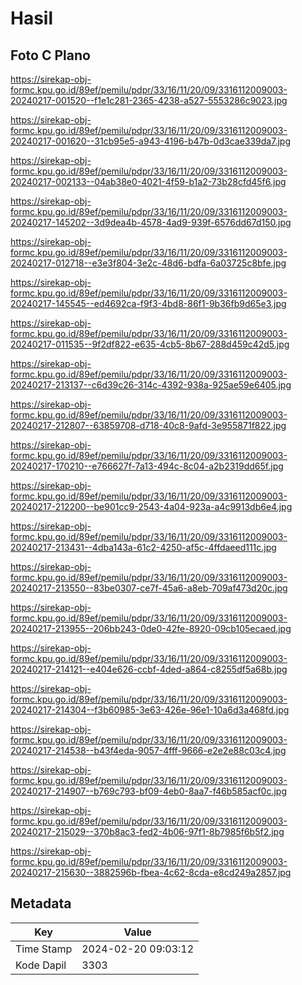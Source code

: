 # Hasil

## Foto C Plano

https://sirekap-obj-formc.kpu.go.id/89ef/pemilu/pdpr/33/16/11/20/09/3316112009003-20240217-001520--f1e1c281-2365-4238-a527-5553286c9023.jpg

https://sirekap-obj-formc.kpu.go.id/89ef/pemilu/pdpr/33/16/11/20/09/3316112009003-20240217-001620--31cb95e5-a943-4196-b47b-0d3cae339da7.jpg

https://sirekap-obj-formc.kpu.go.id/89ef/pemilu/pdpr/33/16/11/20/09/3316112009003-20240217-002133--04ab38e0-4021-4f59-b1a2-73b28cfd45f6.jpg

https://sirekap-obj-formc.kpu.go.id/89ef/pemilu/pdpr/33/16/11/20/09/3316112009003-20240217-145202--3d9dea4b-4578-4ad9-939f-6576dd67d150.jpg

https://sirekap-obj-formc.kpu.go.id/89ef/pemilu/pdpr/33/16/11/20/09/3316112009003-20240217-012718--e3e3f804-3e2c-48d6-bdfa-6a03725c8bfe.jpg

https://sirekap-obj-formc.kpu.go.id/89ef/pemilu/pdpr/33/16/11/20/09/3316112009003-20240217-145545--ed4692ca-f9f3-4bd8-86f1-9b36fb9d65e3.jpg

https://sirekap-obj-formc.kpu.go.id/89ef/pemilu/pdpr/33/16/11/20/09/3316112009003-20240217-011535--9f2df822-e635-4cb5-8b67-288d459c42d5.jpg

https://sirekap-obj-formc.kpu.go.id/89ef/pemilu/pdpr/33/16/11/20/09/3316112009003-20240217-213137--c6d39c26-314c-4392-938a-925ae59e6405.jpg

https://sirekap-obj-formc.kpu.go.id/89ef/pemilu/pdpr/33/16/11/20/09/3316112009003-20240217-212807--63859708-d718-40c8-9afd-3e955871f822.jpg

https://sirekap-obj-formc.kpu.go.id/89ef/pemilu/pdpr/33/16/11/20/09/3316112009003-20240217-170210--e766627f-7a13-494c-8c04-a2b2319dd65f.jpg

https://sirekap-obj-formc.kpu.go.id/89ef/pemilu/pdpr/33/16/11/20/09/3316112009003-20240217-212200--be901cc9-2543-4a04-923a-a4c9913db6e4.jpg

https://sirekap-obj-formc.kpu.go.id/89ef/pemilu/pdpr/33/16/11/20/09/3316112009003-20240217-213431--4dba143a-61c2-4250-af5c-4ffdaeed111c.jpg

https://sirekap-obj-formc.kpu.go.id/89ef/pemilu/pdpr/33/16/11/20/09/3316112009003-20240217-213550--83be0307-ce7f-45a6-a8eb-709af473d20c.jpg

https://sirekap-obj-formc.kpu.go.id/89ef/pemilu/pdpr/33/16/11/20/09/3316112009003-20240217-213955--206bb243-0de0-42fe-8920-09cb105ecaed.jpg

https://sirekap-obj-formc.kpu.go.id/89ef/pemilu/pdpr/33/16/11/20/09/3316112009003-20240217-214121--e404e626-ccbf-4ded-a864-c8255df5a68b.jpg

https://sirekap-obj-formc.kpu.go.id/89ef/pemilu/pdpr/33/16/11/20/09/3316112009003-20240217-214304--f3b60985-3e63-426e-96e1-10a6d3a468fd.jpg

https://sirekap-obj-formc.kpu.go.id/89ef/pemilu/pdpr/33/16/11/20/09/3316112009003-20240217-214538--b43f4eda-9057-4fff-9666-e2e2e88c03c4.jpg

https://sirekap-obj-formc.kpu.go.id/89ef/pemilu/pdpr/33/16/11/20/09/3316112009003-20240217-214907--b769c793-bf09-4eb0-8aa7-f46b585acf0c.jpg

https://sirekap-obj-formc.kpu.go.id/89ef/pemilu/pdpr/33/16/11/20/09/3316112009003-20240217-215029--370b8ac3-fed2-4b06-97f1-8b7985f6b5f2.jpg

https://sirekap-obj-formc.kpu.go.id/89ef/pemilu/pdpr/33/16/11/20/09/3316112009003-20240217-215630--3882596b-fbea-4c62-8cda-e8cd249a2857.jpg


## Metadata

| Key        | Value               |
| ---------- | ------------------- |
| Time Stamp | 2024-02-20 09:03:12 |
| Kode Dapil | 3303                |



